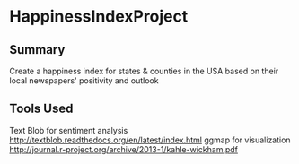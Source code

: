 HappinessIndexProject
=====================
Summary
--------
Create a happiness index for states & counties in the USA based on their local newspapers' positivity and outlook

Tools Used
-----------
Text Blob for sentiment analysis http://textblob.readthedocs.org/en/latest/index.html
ggmap for visualization http://journal.r-project.org/archive/2013-1/kahle-wickham.pdf
